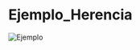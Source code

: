 # Ejemplo_Herencia

<img src="https://i.ibb.co/rbqbVwM/imagen-2023-06-14-104657877.png" alt="Ejemplo" border="0">
